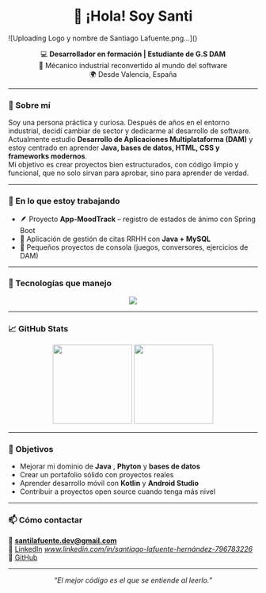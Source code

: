 <h1 align="center">👋 ¡Hola! Soy Santi</h1>
![Uploading Logo y nombre de Santiago Lafuente.png…]()

<p align="center">
  💻 <strong>Desarrollador en formación | Estudiante de G.S DAM</strong><br>
  🔧 Mécanico industrial reconvertido al mundo del software<br>
  🌍 Desde Valencia, España
</p>

---

### 🚀 Sobre mí

Soy una persona práctica y curiosa. Después de años en el entorno industrial, decidí cambiar de sector y dedicarme al desarrollo de software.  
Actualmente estudio **Desarrollo de Aplicaciones Multiplataforma (DAM)** y estoy centrado en aprender **Java, bases de datos, HTML, CSS y frameworks modernos**.  
Mi objetivo es crear proyectos bien estructurados, con código limpio y funcional, que no solo sirvan para aprobar, sino para aprender de verdad.

---

### 🧠 En lo que estoy trabajando

- 🪶 Proyecto **App-MoodTrack** – registro de estados de ánimo con Spring Boot  
- 💼 Aplicación de gestión de citas RRHH con **Java + MySQL**  
- 🧮 Pequeños proyectos de consola (juegos, conversores, ejercicios de DAM)

---

### 🧰 Tecnologías que manejo

<p align="center">
  <img src="https://skillicons.dev/icons?i=java,python,html,css,mysql,git,github,linux,vscode,idea,windows" />
</p>

---

### 📈 GitHub Stats

<p align="center">
  <img src="https://github-readme-stats.vercel.app/api?username=santilafu&show_icons=true&theme=tokyonight" height="160" />
  <img src="https://github-readme-stats.vercel.app/api/top-langs/?username=santilafu&layout=compact&theme=tokyonight" height="160" />
</p>

---

### 🌱 Objetivos

- Mejorar mi dominio de **Java** , **Phyton** y **bases de datos**
- Crear un portafolio sólido con proyectos reales  
- Aprender desarrollo móvil con **Kotlin** y **Android Studio**  
- Contribuir a proyectos open source cuando tenga más nivel

---

### 📫 Cómo contactar

📧 **santilafuente.dev@gmail.com**  
💼 [LinkedIn](https://www.linkedin.com) *www.linkedin.com/in/santiago-lafuente-hernández-796783226*  
🐙 [GitHub](https://github.com/santilafu)

---

<p align="center">
  <em>“El mejor código es el que se entiende al leerlo.”</em>
</p>


<!--
**santilafu/santilafu** is a ✨ _special_ ✨ repository because its `README.md` (this file) appears on your GitHub profile.

Here are some ideas to get you started:

- 🔭 I’m currently working on ...
- 🌱 I’m currently learning ...
- 👯 I’m looking to collaborate on ...
- 🤔 I’m looking for help with ...
- 💬 Ask me about ...
- 📫 How to reach me: ...
- 😄 Pronouns: ...
- ⚡ Fun fact: ...
-->
